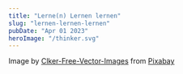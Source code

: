 ```yaml
---
title: "Lerne(n) Lernen lernen"
slug: "lernen-lernen-lernen"
pubDate: "Apr 01 2023"
heroImage: "/thinker.svg"
---
```


Image by <a href="https://pixabay.com/users/clker-free-vector-images-3736/?utm_source=link-attribution&amp;utm_medium=referral&amp;utm_campaign=image&amp;utm_content=28741">Clker-Free-Vector-Images</a> from <a href="https://pixabay.com//?utm_source=link-attribution&amp;utm_medium=referral&amp;utm_campaign=image&amp;utm_content=28741">Pixabay</a>
